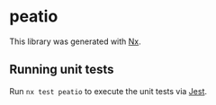 # peatio

This library was generated with [Nx](https://nx.dev).

## Running unit tests

Run `nx test peatio` to execute the unit tests via [Jest](https://jestjs.io).
